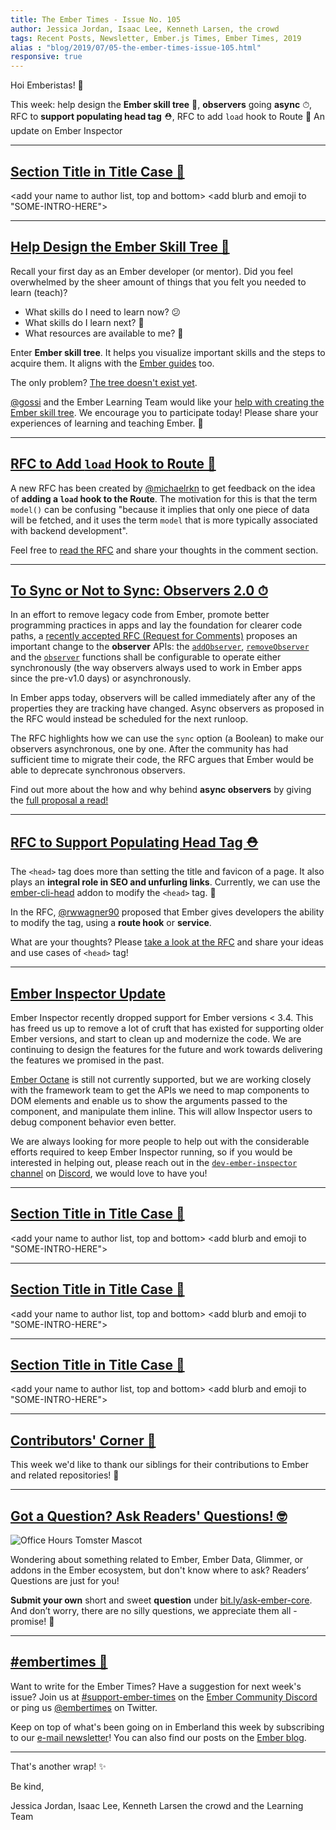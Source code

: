 ```yaml
---
title: The Ember Times - Issue No. 105
author: Jessica Jordan, Isaac Lee, Kenneth Larsen, the crowd
tags: Recent Posts, Newsletter, Ember.js Times, Ember Times, 2019
alias : "blog/2019/07/05-the-ember-times-issue-105.html"
responsive: true
---
```


Hoi Emberistas! 🐹

This week:
help design the **Ember skill tree** 🌱,
**observers** going **async** ⏱,
RFC to **support populating head tag** ⛑️,
RFC to add `load` hook to Route 🎣
An update on Ember Inspector

---

## [Section Title in Title Case 🐹](#section-url)
<change section title emoji>
<consider adding some bold to your paragraph>

<add your name to author list, top and bottom>
<add blurb and emoji to "SOME-INTRO-HERE">

---

## [Help Design the Ember Skill Tree 🌱](https://discuss.emberjs.com/t/learning-ember-ember-skill-tree/16725)

Recall your first day as an Ember developer (or mentor). Did you feel overwhelmed by the sheer amount of things that you felt you needed to learn (teach)?

- What skills do I need to learn now? 😕
- What skills do I learn next? 🤯
- What resources are available to me? 🥺

Enter **Ember skill tree**. It helps you visualize important skills and the steps to acquire them. It aligns with the [Ember guides](https://guides.emberjs.com/release/) too.

The only problem? [The tree doesn't exist yet](https://discuss.emberjs.com/t/learning-ember-ember-skill-tree/16725).

[@gossi](https://github.com/gossi) and the Ember Learning Team would like your [help with creating the Ember skill tree](https://discuss.emberjs.com/t/learning-ember-ember-skill-tree/16725). We encourage you to participate today! Please share your experiences of learning and teaching Ember. 💞

---

## [RFC to Add `load` Hook to Route 🎣](https://github.com/emberjs/rfcs/pull/510)

A new RFC has been created by [@michaelrkn](https://github.com/michaelrkn) to get feedback on the idea of **adding a `load` hook to the Route**. The motivation for this is that the term `model()` can be confusing "because it implies that only one piece of data will be fetched, and it uses the term `model` that is more typically associated with backend development".

Feel free to [read the RFC](https://github.com/michaelrkn/rfcs/blob/route-data/text/0000-route-data-loading.md) and share your thoughts in the comment section.

---

## [To Sync or Not to Sync: Observers 2.0 ⏱](https://emberjs.github.io/rfcs/0494-async-observers.html)

In an effort to remove legacy code from Ember, promote better programming practices in apps and lay the foundation for clearer code paths, a [recently accepted RFC (Request for Comments)](https://github.com/emberjs/rfcs/pull/494) proposes an important change to the **observer** APIs: the [`addObserver`](http://api.emberjs.com/ember/release/functions/@ember%2Fobject%2Fobservers/addObserver), [`removeObserver`](http://api.emberjs.com/ember/release/functions/@ember%2Fobject%2Fobservers/removeObserver) and the [`observer`](http://api.emberjs.com/ember/release/functions/@ember%2Fobject/observer) functions shall be configurable to operate either synchronously (the way observers always used to work in Ember apps since the pre-v1.0 days) or asynchronously.

In Ember apps today, observers will be called immediately after any of the properties they are tracking have changed. Async observers as proposed in the RFC would instead be scheduled for the next runloop.

The RFC highlights how we can use the `sync` option (a Boolean) to make our observers asynchronous, one by one. After the community has had sufficient time to migrate their code, the RFC argues that Ember would be able to deprecate synchronous observers.

Find out more about the how and why behind **async observers** by giving the [full proposal a read!](https://emberjs.github.io/rfcs/0494-async-observers.html)

---

## [RFC to Support Populating Head Tag ⛑️](https://github.com/emberjs/rfcs/pull/506)

The `<head>` tag does more than setting the title and favicon of a page. It also plays an **integral role in SEO and unfurling links**. Currently, we can use the [ember-cli-head](https://github.com/ronco/ember-cli-head) addon to modify the `<head>` tag. 💛

In the RFC, [@rwwagner90](https://github.com/rwwagner90) proposed that Ember gives developers the ability to modify the tag, using a **route hook** or **service**.

What are your thoughts? Please [take a look at the RFC](https://github.com/emberjs/rfcs/pull/506) and share your ideas and use cases of `<head>` tag!

---

## [Ember Inspector Update](https://github.com/emberjs/ember-inspector)

Ember Inspector recently dropped support for Ember versions < 3.4. This has freed us up to 
remove a lot of cruft that has existed for supporting older Ember versions, and start to clean 
up and modernize the code. We are continuing to design the features for the future and work
towards delivering the features we promised in the past.

[Ember Octane](https://emberjs.com/editions/octane/) is still not currently supported, but we are working closely with the framework team to
get the APIs we need to map components to DOM elements and enable us to show the arguments 
passed to the component, and manipulate them inline. This will allow Inspector users to debug component behavior even better.

We are always looking for more people to help out with the considerable efforts required to keep 
Ember Inspector running, so if you would be interested in helping out, please reach out in the
[`dev-ember-inspector` channel](https://discordapp.com/channels/480462759797063690/486243207072710656) on [Discord](https://discordapp.com/invite/emberjs), we would love to have you!


---

## [Section Title in Title Case 🐹](#section-url)
<change section title emoji>
<consider adding some bold to your paragraph>

<add your name to author list, top and bottom>
<add blurb and emoji to "SOME-INTRO-HERE">

---

## [Section Title in Title Case 🐹](#section-url)
<change section title emoji>
<consider adding some bold to your paragraph>

<add your name to author list, top and bottom>
<add blurb and emoji to "SOME-INTRO-HERE">

---

## [Section Title in Title Case 🐹](#section-url)
<change section title emoji>
<consider adding some bold to your paragraph>

<add your name to author list, top and bottom>
<add blurb and emoji to "SOME-INTRO-HERE">

---

## [Contributors' Corner 👏](https://guides.emberjs.com/release/contributing/repositories/)

<p>This week we'd like to thank our siblings for their contributions to Ember and related repositories! 💖</p>

---

## [Got a Question? Ask Readers' Questions! 🤓](https://docs.google.com/forms/d/e/1FAIpQLScqu7Lw_9cIkRtAiXKitgkAo4xX_pV1pdCfMJgIr6Py1V-9Og/viewform)

<div class="blog-row">
  <img class="float-right small transparent padded" alt="Office Hours Tomster Mascot" title="Readers' Questions" src="/images/tomsters/officehours.png" />

  <p>Wondering about something related to Ember, Ember Data, Glimmer, or addons in the Ember ecosystem, but don't know where to ask? Readers’ Questions are just for you!</p>

<p><strong>Submit your own</strong> short and sweet <strong>question</strong> under <a href="https://bit.ly/ask-ember-core" target="rq">bit.ly/ask-ember-core</a>. And don’t worry, there are no silly questions, we appreciate them all - promise! 🤞</p>

</div>

---

## [#embertimes 📰](https://blog.emberjs.com/tags/newsletter.html)

Want to write for the Ember Times? Have a suggestion for next week's issue? Join us at [#support-ember-times](https://discordapp.com/channels/480462759797063690/485450546887786506) on the [Ember Community Discord](https://discordapp.com/invite/zT3asNS) or ping us [@embertimes](https://twitter.com/embertimes) on Twitter.

Keep on top of what's been going on in Emberland this week by subscribing to our [e-mail newsletter](https://the-emberjs-times.ongoodbits.com/)! You can also find our posts on the [Ember blog](https://emberjs.com/blog/tags/newsletter.html).

---

That's another wrap! ✨

Be kind,

Jessica Jordan, Isaac Lee, Kenneth Larsen the crowd and the Learning Team
